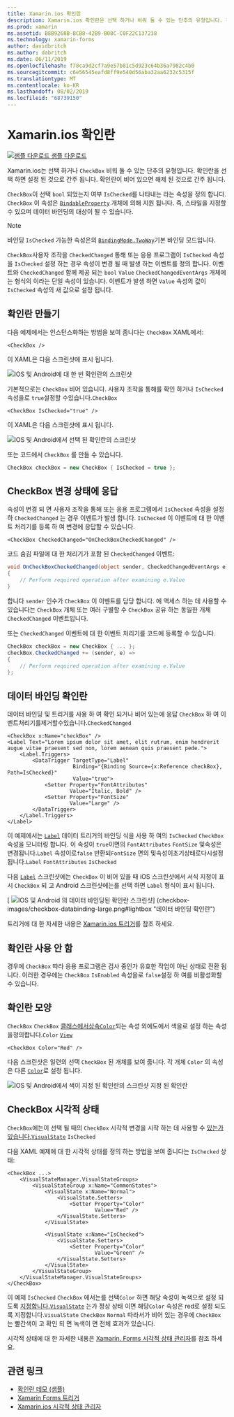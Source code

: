 ```yaml
---
title: Xamarin.ios 확인란
description: Xamarin.ios 확인란은 선택 하거나 비워 둘 수 있는 단추의 유형입니다. 확인란을 선택 하면 설정 된 것으로 간주 됩니다. 확인란이 비어 있으면 해제 된 것으로 간주 됩니다.
ms.prod: xamarin
ms.assetid: B8B9268B-BCB8-42B9-B08C-C0F22C137238
ms.technology: xamarin-forms
author: davidbritch
ms.author: dabritch
ms.date: 06/11/2019
ms.openlocfilehash: f78ca9d2cf7a9e57b81c5d923c64b36a7982c4b0
ms.sourcegitcommit: c6e56545eafd8ff9e540d56aba32aa6232c5315f
ms.translationtype: MT
ms.contentlocale: ko-KR
ms.lasthandoff: 08/02/2019
ms.locfileid: "68739150"
---
```

# <a name="xamarinforms-checkbox"></a>Xamarin.ios 확인란

[![샘플 다운로드](~/media/shared/download.png) 샘플 다운로드](https://docs.microsoft.com/samples/xamarin/xamarin-forms-samples/userinterface-checkboxdemos/)

Xamarin.ios는 선택 하거나 `CheckBox` 비워 둘 수 있는 단추의 유형입니다. 확인란을 선택 하면 설정 된 것으로 간주 됩니다. 확인란이 비어 있으면 해제 된 것으로 간주 됩니다.

`CheckBox`이 선택 `bool` 되었는지 여부 `IsChecked`를 나타내는 라는 속성을 정의 합니다. `CheckBox` 이 속성은 [`BindableProperty`](xref:Xamarin.Forms.BindableProperty) 개체에 의해 지원 됩니다. 즉, 스타일을 지정할 수 있으며 데이터 바인딩의 대상이 될 수 있습니다.

> [!NOTE]
> 바인딩 `IsChecked` 가능한 속성은의 [`BindingMode.TwoWay`](xref:Xamarin.Forms.BindingMode.TwoWay)기본 바인딩 모드입니다.

`CheckBox`사용자 조작을 `CheckedChanged` 통해 또는 응용 프로그램이 `IsChecked` 속성을 `IsChecked` 설정 하는 경우 속성이 변경 될 때 발생 하는 이벤트를 정의 합니다. 이벤트와 `CheckedChanged` 함께 제공 되는 `bool` `Value` `CheckedChangedEventArgs` 개체에는 형식의 이라는 단일 속성이 있습니다. 이벤트가 발생 하면 `Value` 속성의 값이 `IsChecked` 속성의 새 값으로 설정 됩니다.

## <a name="create-a-checkbox"></a>확인란 만들기

다음 예제에서는 인스턴스화하는 방법을 보여 줍니다는 `CheckBox` XAML에서:

```xaml
<CheckBox />
```

이 XAML은 다음 스크린샷에 표시 됩니다.

![IOS 및 Android에 대 한 빈 확인란의 스크린샷](checkbox-images/checkbox-empty.png "빈 확인란")

기본적으로는 `CheckBox` 비어 있습니다. 사용자 조작을 통해를 확인 하거나 `IsChecked` 속성을로 `true`설정할 수있습니다.`CheckBox`

```xaml
<CheckBox IsChecked="true" />
```

이 XAML은 다음 스크린샷에 표시 됩니다.

![IOS 및 Android에서 선택 된 확인란의 스크린샷](checkbox-images/checkbox-checked.png "선택 됨 확인란")

또는 코드에서 `CheckBox` 를 만들 수 있습니다.

```csharp
CheckBox checkBox = new CheckBox { IsChecked = true };
```

## <a name="respond-to-a-checkbox-changing-state"></a>CheckBox 변경 상태에 응답

속성이 변경 되 면 사용자 조작을 통해 또는 응용 프로그램에서 `IsChecked` 속성을 설정 하 `CheckedChanged` 는 경우 이벤트가 발생 합니다. `IsChecked` 이 이벤트에 대 한 이벤트 처리기를 등록 하 여 변경에 응답할 수 있습니다.

```xaml
<CheckBox CheckedChanged="OnCheckBoxCheckedChanged" />
```

코드 숨김 파일에 대 한 처리기가 포함 된 `CheckedChanged` 이벤트:

```csharp
void OnCheckBoxCheckedChanged(object sender, CheckedChangedEventArgs e)
{
    // Perform required operation after examining e.Value
}
```

합니다 `sender` 인수가 `CheckBox` 이 이벤트를 담당 합니다. 에 액세스 하는 데 사용할 수 있습니다는 `CheckBox` 개체 또는 여러 구별할 수 `CheckBox` 공유 하는 동일한 개체 `CheckedChanged` 이벤트입니다.

또는 `CheckedChanged` 이벤트에 대 한 이벤트 처리기를 코드에 등록할 수 있습니다.

```csharp
CheckBox checkBox = new CheckBox { ... };
checkBox.CheckedChanged += (sender, e) =>
{
    // Perform required operation after examining e.Value
};
```

## <a name="data-bind-a-checkbox"></a>데이터 바인딩 확인란

데이터 바인딩 및 트리거를 사용 하 여 확인 되거나 비어 있는에 응답 `CheckBox` 하 여 이벤트처리기를제거할수있습니다.`CheckedChanged`

```xaml
<CheckBox x:Name="checkBox" />
<Label Text="Lorem ipsum dolor sit amet, elit rutrum, enim hendrerit augue vitae praesent sed non, lorem aenean quis praesent pede.">
    <Label.Triggers>
        <DataTrigger TargetType="Label"
                     Binding="{Binding Source={x:Reference checkBox}, Path=IsChecked}"
                     Value="true">
            <Setter Property="FontAttributes"
                    Value="Italic, Bold" />
            <Setter Property="FontSize"
                    Value="Large" />
        </DataTrigger>
    </Label.Triggers>
</Label>
```

이 예제에서는 [`Label`](xref:Xamarin.Forms.Label) 데이터 트리거의 바인딩 식을 사용 하 여의 `IsChecked` `CheckBox`속성을 모니터링 합니다. 이 속성이 `true`이면의 `FontAttributes` `FontSize` 및속성은변경됩니다.`Label` 속성이로`false` 반환되`FontSize` 면의 및속성이초기상태로다시설정됩니다.`Label` `FontAttributes` `IsChecked`

다음 [`Label`](xref:Xamarin.Forms.Label) 스크린샷에는 `CheckBox` 이 비어 있을 때 iOS 스크린샷에서 서식 지정이 표시 `CheckBox` 되 고 Android 스크린샷에는를 선택 하면 `Label` 형식이 표시 됩니다.

[ ![IOS 및 Android](checkbox-images/checkbox-databinding.png "데이터 바인딩된 확인란") 의 데이터 바인딩된 확인란 스크린샷] (checkbox-images/checkbox-databinding-large.png#lightbox "데이터 바인딩 확인란")

트리거에 대 한 자세한 내용은 [Xamarin.ios 트리거](~/xamarin-forms/app-fundamentals/triggers.md)를 참조 하세요.

## <a name="disable-a-checkbox"></a>확인란 사용 안 함

경우에 `CheckBox` 따라 응용 프로그램은 검사 중인가 유효한 작업이 아닌 상태로 전환 됩니다. 이러한 경우에는 `CheckBox` `IsEnabled` 속성을로 `false`설정 하 여를 비활성화할 수 있습니다.

## <a name="checkbox-appearance"></a>확인란 모양

`CheckBox` `CheckBox` [클래스에서상속`Color`](xref:Xamarin.Forms.Color)되는 속성 외에도에서 색을로 설정 하는 속성을정의합니다.`Color` [`View`](xref:Xamarin.Forms.View)

```xaml
<CheckBox Color="Red" />
```

다음 스크린샷은 일련의 선택 `CheckBox` 된 개체를 보여 줍니다. 각 개체 `Color` 의 속성은 다른 [`Color`](xref:Xamarin.Forms.Color)로 설정 됩니다.

![IOS 및 Android에서 색이 지정 된 확인란의 스크린샷](checkbox-images/checkbox-colors.png "색이") 지정 된 확인란

## <a name="checkbox-visual-states"></a>CheckBox 시각적 상태

`CheckBox`에는이 선택 될 때의 `CheckBox` 시각적 변경을 시작 하는 데 사용할 수 [있는가있습니다.`VisualState`](xref:Xamarin.Forms.VisualState) `IsChecked`

다음 XAML 예제에 대 한 시각적 상태를 정의 하는 방법을 보여 줍니다는 `IsChecked` 상태:

```xaml
<CheckBox ...>
    <VisualStateManager.VisualStateGroups>
        <VisualStateGroup x:Name="CommonStates">
            <VisualState x:Name="Normal">
                <VisualState.Setters>
                    <Setter Property="Color"
                            Value="Red" />
                </VisualState.Setters>
            </VisualState>

            <VisualState x:Name="IsChecked">
                <VisualState.Setters>
                    <Setter Property="Color"
                            Value="Green" />
                </VisualState.Setters>
            </VisualState>
        </VisualStateGroup>
    </VisualStateManager.VisualStateGroups>
</CheckBox>
```

이 예제 `IsChecked` `CheckBox` 에서는를 선택`Color` 하면 해당 속성이 녹색으로 설정 되도록 [지정합니다.`VisualState`](xref:Xamarin.Forms.VisualState) 는가 정상 상태 이면 해당`Color` 속성은 red로 설정 되도록 지정합니다.`VisualState` `CheckBox` `Normal` 따라서가 비어 있는 경우에 `CheckBox` 는 빨간색이 고 확인 되 면 녹색이 면 전체 효과가 있습니다.

시각적 상태에 대 한 자세한 내용은 [Xamarin. Forms 시각적 상태 관리자](~/xamarin-forms/user-interface/visual-state-manager.md)를 참조 하세요.

## <a name="related-links"></a>관련 링크

- [확인란 데모 (샘플)](https://docs.microsoft.com/samples/xamarin/xamarin-forms-samples/userinterface-checkboxdemos/)
- [Xamarin Forms 트리거](~/xamarin-forms/app-fundamentals/triggers.md)
- [Xamarin.ios 시각적 상태 관리자](~/xamarin-forms/user-interface/visual-state-manager.md)
